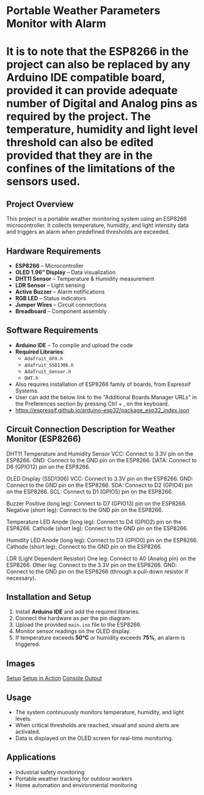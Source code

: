 # Portable Weather Parameters Monitor with Alarm
# It is to note that the ESP8266 in the project can also be replaced by any Arduino IDE compatible board, provided it can provide adequate number of Digital and Analog pins as required by the project. The temperature, humidity and light level threshold can also be edited provided that they are in the confines of the limitations of the sensors used.

## Project Overview
This project is a portable weather monitoring system using an ESP8266 microcontroller. It collects temperature, humidity, and light intensity data and triggers an alarm when predefined thresholds are exceeded.

## Hardware Requirements
- **ESP8266** – Microcontroller
- **OLED 1.96” Display** – Data visualization
- **DHT11 Sensor** – Temperature & Humidity measurement
- **LDR Sensor** – Light sensing
- **Active Buzzer** – Alarm notifications
- **RGB LED** – Status indicators
- **Jumper Wires** – Circuit connections
- **Breadboard** – Component assembly

## Software Requirements
- **Arduino IDE** – To compile and upload the code
- **Required Libraries**:
  - `Adafruit_GFX.h`
  - `Adafruit_SSD1306.h`
  - `Adafruit_Sensor.h`
  - `DHT.h`
 - Also requires installation of ESP8266 family of boards, from Espressif Systems.
 - User can add the below link to the "Additional Boards Manager URLs" in the Preferences section by pressing Ctrl + , on the keyboard.
 - https://espressif.github.io/arduino-esp32/package_esp32_index.json
 
## Circuit Connection Description for Weather Monitor (ESP8266)
DHT11 Temperature and Humidity Sensor
VCC: Connect to 3.3V pin on the ESP8266.
GND: Connect to the GND pin on the ESP8266.
DATA: Connect to D6 (GPIO12) pin on the ESP8266.

OLED Display (SSD1306)
VCC: Connect to 3.3V pin on the ESP8266.
GND: Connect to the GND pin on the ESP8266.
SDA: Connect to D2 (GPIO4) pin on the ESP8266.
SCL: Connect to D1 (GPIO5) pin on the ESP8266.

Buzzer
Positive (long leg): Connect to D7 (GPIO13) pin on the ESP8266.
Negative (short leg): Connect to the GND pin on the ESP8266.

Temperature LED
Anode (long leg): Connect to D4 (GPIO2) pin on the ESP8266.
Cathode (short leg): Connect to the GND pin on the ESP8266.

Humidity LED
Anode (long leg): Connect to D3 (GPIO0) pin on the ESP8266.
Cathode (short leg): Connect to the GND pin on the ESP8266.

LDR (Light Dependent Resistor)
One leg: Connect to A0 (Analog pin) on the ESP8266.
Other leg: Connect to the 3.3V pin on the ESP8266.
GND: Connect to the GND pin on the ESP8266 (through a pull-down resistor if necessary).

## Installation and Setup
1. Install **Arduino IDE** and add the required libraries.
2. Connect the hardware as per the pin diagram.
3. Upload the provided `main.ino` file to the ESP8266.
4. Monitor sensor readings on the OLED display.
5. If temperature exceeds **50°C** or humidity exceeds **75%**, an alarm is triggered.

## Images
[Setup](https://github.com/smgoesonline/Portable-Weather-Monitor/blob/main/Portable-Weather-Monitor-image-setup.jpg)
[Setup in Action](https://github.com/smgoesonline/Portable-Weather-Monitor/blob/main/Portable-Weather-Monitor-image-working.jpg)
[Console Output](https://github.com/smgoesonline/Portable-Weather-Monitor/blob/main/Portable-Weather-Monitor-image-console.jpg)

## Usage
- The system continuously monitors temperature, humidity, and light levels.
- When critical thresholds are reached, visual and sound alerts are activated.
- Data is displayed on the OLED screen for real-time monitoring.

## Applications
- Industrial safety monitoring
- Portable weather tracking for outdoor workers
- Home automation and environmental monitoring



